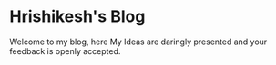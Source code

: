 # Hrishikesh's Blog

Welcome to my blog, here My Ideas are daringly presented and your feedback is openly accepted.

